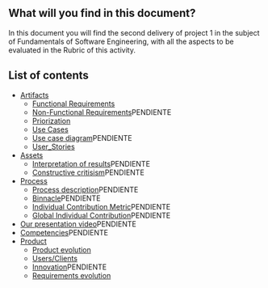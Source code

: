 ## What will you find in this document?

In this document you will find the second delivery of project 1 in the subject of Fundamentals of Software Engineering, with all the aspects to be evaluated in the Rubric of this activity.

## List of contents

* [Artifacts](https://github.com/Killercrod/Equipo-1-FIS-Repositorio/tree/FASE-3-PROYECTO-FIS/Artifacts)
  * [Functional Requirements](https://github.com/Killercrod/Equipo-1-FIS-Repositorio/blob/FASE-3-PROYECTO-FIS/Artifacts/Functional%20RequirementsV2.md)
  * [Non-Functional Requirements]()PENDIENTE
  * [Priorization](https://github.com/Killercrod/Equipo-1-FIS-Repositorio/blob/FASE-3-PROYECTO-FIS/Artifacts/PriorizationV2.md)
  * [Use Cases](https://github.com/Killercrod/Equipo-1-FIS-Repositorio/blob/FASE-3-PROYECTO-FIS/Artifacts/Use%20CasesV2.md)
  * [Use case diagram]()PENDIENTE
  * [User_Stories](https://github.com/Killercrod/Equipo-1-FIS-Repositorio/blob/FASE-3-PROYECTO-FIS/Artifacts/User%20StoriesV2.md)
* [Assets](https://github.com/Killercrod/Equipo-1-FIS-Repositorio/tree/FASE-3-PROYECTO-FIS/Assets)
  * [Interpretation of results]()PENDIENTE
  * [Constructive critisism]()PENDIENTE
* [Process](https://github.com/Killercrod/Equipo-1-FIS-Repositorio/tree/FASE-3-PROYECTO-FIS/Process)
  * [Process description]()PENDIENTE
  * [Binnacle]()PENDIENTE
  * [Individual Contribution Metric]()PENDIENTE
  * [Global Individual Contribution]()PENDIENTE
* [Our presentation video]()PENDIENTE
* [Competencies]()PENDIENTE
* [Product](https://github.com/Killercrod/Equipo-1-FIS-Repositorio/tree/FASE-3-PROYECTO-FIS/Product)
  * [Product evolution](https://github.com/Killercrod/Equipo-1-FIS-Repositorio/blob/FASE-3-PROYECTO-FIS/Product/Product%20Evolution.md)
  * [Users/Clients](https://github.com/Killercrod/Equipo-1-FIS-Repositorio/blob/FASE-3-PROYECTO-FIS/Product/UsersV2.md)
  * [Innovation]()PENDIENTE
  * [Requirements evolution](https://github.com/Killercrod/Equipo-1-FIS-Repositorio/blob/FASE-3-PROYECTO-FIS/Product/evorequirements.md)
